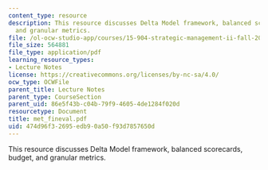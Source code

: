 ```yaml
---
content_type: resource
description: This resource discusses Delta Model framework, balanced scorecards, budget,
  and granular metrics.
file: /ol-ocw-studio-app/courses/15-904-strategic-management-ii-fall-2005/474d96f32695edb90a50f93d7857650d_met_fineval.pdf
file_size: 564881
file_type: application/pdf
learning_resource_types:
- Lecture Notes
license: https://creativecommons.org/licenses/by-nc-sa/4.0/
ocw_type: OCWFile
parent_title: Lecture Notes
parent_type: CourseSection
parent_uid: 86e5f43b-c04b-79f9-4605-4de1284f020d
resourcetype: Document
title: met_fineval.pdf
uid: 474d96f3-2695-edb9-0a50-f93d7857650d
---
```

This resource discusses Delta Model framework, balanced scorecards, budget, and granular metrics.